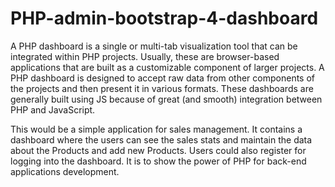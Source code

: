 # PHP-admin-bootstrap-4-dashboard
A PHP dashboard is a single or multi-tab visualization tool that can be integrated within PHP projects. Usually, these are browser-based applications that are built as a customizable component of larger projects. A PHP dashboard is designed to accept raw data from other components of the projects and then present it in various formats. These dashboards are generally built using JS because of great (and smooth) integration between PHP and JavaScript.

This would be a simple application for sales management. It contains a dashboard where the users can see the sales stats and maintain the data about the Products and add new Products. Users could also register for logging into the dashboard. It is to show the power of PHP for back-end applications development.
